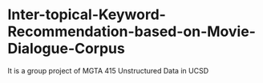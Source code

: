 # Inter-topical-Keyword-Recommendation-based-on-Movie-Dialogue-Corpus

It is a group project of MGTA 415 Unstructured Data in UCSD
